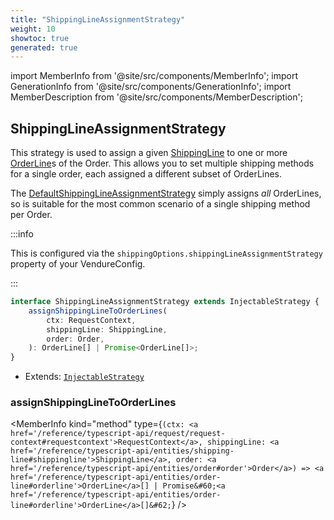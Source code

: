 ```yaml
---
title: "ShippingLineAssignmentStrategy"
weight: 10
showtoc: true
generated: true
---
```

<!-- This file was generated from the Vendure source. Do not modify. Instead, re-run the "docs:build" script -->
import MemberInfo from '@site/src/components/MemberInfo';
import GenerationInfo from '@site/src/components/GenerationInfo';
import MemberDescription from '@site/src/components/MemberDescription';


## ShippingLineAssignmentStrategy

<GenerationInfo sourceFile="packages/core/src/config/shipping-method/shipping-line-assignment-strategy.ts" sourceLine="25" packageName="@vendure/core" since="2.0.0" />

This strategy is used to assign a given <a href='/reference/typescript-api/entities/shipping-line#shippingline'>ShippingLine</a> to one or more <a href='/reference/typescript-api/entities/order-line#orderline'>OrderLine</a>s of the Order.
This allows you to set multiple shipping methods for a single order, each assigned a different subset of
OrderLines.

The <a href='/reference/typescript-api/shipping/default-shipping-line-assignment-strategy#defaultshippinglineassignmentstrategy'>DefaultShippingLineAssignmentStrategy</a> simply assigns _all_ OrderLines, so is suitable for the
most common scenario of a single shipping method per Order.

:::info

This is configured via the `shippingOptions.shippingLineAssignmentStrategy` property of
your VendureConfig.

:::

```ts title="Signature"
interface ShippingLineAssignmentStrategy extends InjectableStrategy {
    assignShippingLineToOrderLines(
        ctx: RequestContext,
        shippingLine: ShippingLine,
        order: Order,
    ): OrderLine[] | Promise<OrderLine[]>;
}
```
* Extends: <code><a href='/reference/typescript-api/common/injectable-strategy#injectablestrategy'>InjectableStrategy</a></code>



<div className="members-wrapper">

### assignShippingLineToOrderLines

<MemberInfo kind="method" type={`(ctx: <a href='/reference/typescript-api/request/request-context#requestcontext'>RequestContext</a>, shippingLine: <a href='/reference/typescript-api/entities/shipping-line#shippingline'>ShippingLine</a>, order: <a href='/reference/typescript-api/entities/order#order'>Order</a>) => <a href='/reference/typescript-api/entities/order-line#orderline'>OrderLine</a>[] | Promise&#60;<a href='/reference/typescript-api/entities/order-line#orderline'>OrderLine</a>[]&#62;`}   />




</div>
